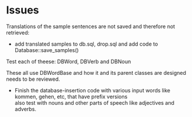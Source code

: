 # Issues

Translations of the sample sentences are not saved and therefore not retrieved:
* add translated samples to db.sql, drop.sql and add code to Database::save_samples()

Test each of theese: DBWord, DBVerb and DBNoun

These all use DBWordBase and how it and its parent classes are designed needs to be reviewed.

* Finish the database-insertion code with various input words like kommen, gehen, etc, that have prefix versions \
  also test with nouns and other parts of speech like adjectives and adverbs.


